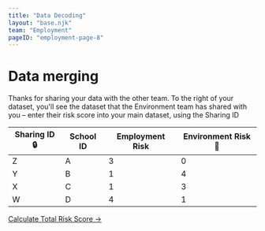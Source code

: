 ```yaml
---
title: "Data Decoding"
layout: "base.njk"
team: "Employment"
pageID: "employment-page-8"
---
```


# Data merging

Thanks for sharing your data with the other team. To the right of your dataset, you'll see the dataset that the Environment team has shared with you – enter their risk score into your main dataset, using the Sharing ID






<!--


When communication officers return with signed agreement, hand them the Sharing dataset and the linkage key. If one arrives before the other, ask them to wait for a moment while you finish something important. Once both communication officers have arrived:
  <form id="myForm" ><input name="fullName" class="clearinput" type="text" class="b-none" readonly><br>
 </form>-->






<div class="grid grid-md-2 pb2 grid-column-gap-2">




<form  method="get" action="/employment/total-risk/">
 <table>
          <thead>
            <tr>
            <th>
               Sharing ID 🔒
              </th>
              <th>
                School ID
              </th>
              <th>
               Employment Risk
              </th>
              <th>
               Environment Risk 🔐
              </th>
            </tr>
          </thead>
          <tbody>
            <tr>
              <td>Z</td>
              <td>A</td>
              <td>3</td>
              <td>0</td>
            </tr>
            <tr>
              <td>Y</td>
              <td>B</td>
              <td>1</td>
              <td>4</td>
            </tr>
            <tr>
               <td>X</td>
              <td>C</td>
              <td>1</td>
              <td>3</td>
            </tr>
            <tr>
              <td>W</td>
              <td>D</td>
              <td>4</td>
              <td>1</td>
            </tr>
          </tbody>
        </table>


</form>



 </div>
<a href="/employment/total-risk/" class="btn">Calculate Total Risk Score &rarr;</a>

